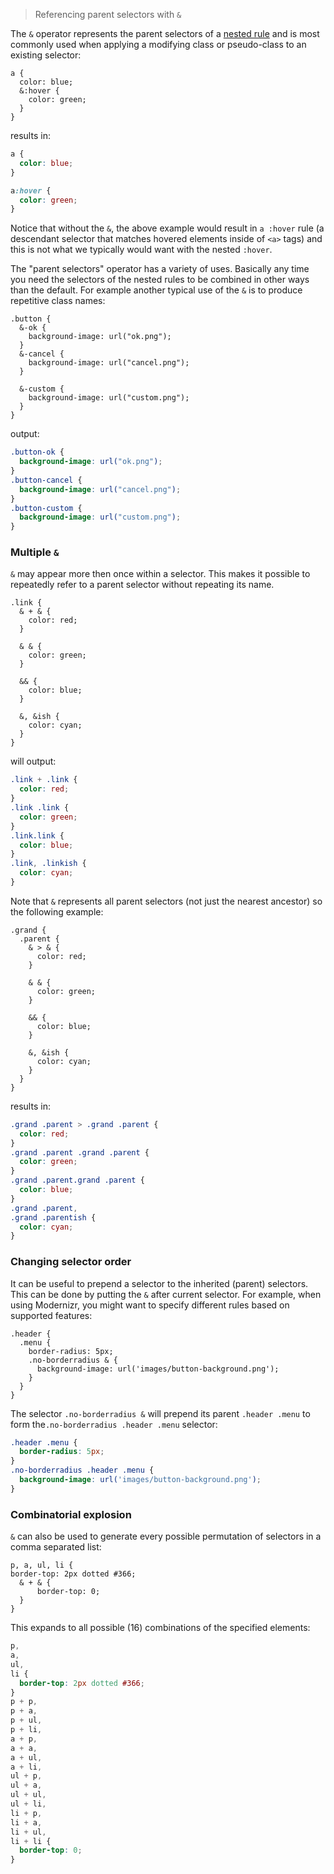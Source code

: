 > Referencing parent selectors with `&`

The `&` operator represents the parent selectors of a [nested rule](#features-overview-feature-nested-rules) and is most commonly used when applying a modifying class or pseudo-class to an existing selector:

```less
a {
  color: blue;
  &:hover {
    color: green;
  }
}
```

results in:

```css
a {
  color: blue;
}

a:hover {
  color: green;
}
```

Notice that without the `&`, the above example would result in `a :hover` rule (a descendant selector that matches hovered elements inside of `<a>` tags) and this is not what we typically would want with the nested `:hover`.

The "parent selectors" operator has a variety of uses. Basically any time you need the selectors of the nested rules to be combined in other ways than the default. For example another typical use of the `&` is to produce repetitive class names:

```less
.button {
  &-ok {
    background-image: url("ok.png");
  }
  &-cancel {
    background-image: url("cancel.png");
  }

  &-custom {
    background-image: url("custom.png");
  }
}
```

output:

```css
.button-ok {
  background-image: url("ok.png");
}
.button-cancel {
  background-image: url("cancel.png");
}
.button-custom {
  background-image: url("custom.png");
}
```

### Multiple `&`

`&` may appear more then once within a selector. This makes it possible to repeatedly refer to a parent selector without repeating its name.

```less
.link {
  & + & {
    color: red;
  }

  & & {
    color: green;
  }

  && {
    color: blue;
  }

  &, &ish {
    color: cyan;
  }
}
```

will output:

```css
.link + .link {
  color: red;
}
.link .link {
  color: green;
}
.link.link {
  color: blue;
}
.link, .linkish {
  color: cyan;
}
```


Note that `&` represents all parent selectors (not just the nearest ancestor) so the following example:

```less
.grand {
  .parent {
    & > & {
      color: red;
    }

    & & {
      color: green;
    }

    && {
      color: blue;
    }

    &, &ish {
      color: cyan;
    }
  }
}
```

results in:

```css
.grand .parent > .grand .parent {
  color: red;
}
.grand .parent .grand .parent {
  color: green;
}
.grand .parent.grand .parent {
  color: blue;
}
.grand .parent,
.grand .parentish {
  color: cyan;
}
```


### Changing selector order

It can be useful to prepend a selector to the inherited (parent) selectors.  This can be done by putting the `&` after current selector.
For example, when using Modernizr, you might want to specify different rules based on supported features:

```less
.header {
  .menu {
    border-radius: 5px;
    .no-borderradius & {
      background-image: url('images/button-background.png');
    }
  }
}
```

The selector `.no-borderradius &` will prepend its parent `.header .menu` to form the`.no-borderradius .header .menu` selector:

```css
.header .menu {
  border-radius: 5px;
}
.no-borderradius .header .menu {
  background-image: url('images/button-background.png');
}
```


### Combinatorial explosion

`&` can also be used to generate every possible permutation of selectors in a comma separated list:

```less
p, a, ul, li {
border-top: 2px dotted #366;
  & + & {
      border-top: 0;
  }
}
```

This expands to all possible (16) combinations of the specified elements:

```css
p,
a,
ul,
li {
  border-top: 2px dotted #366;
}
p + p,
p + a,
p + ul,
p + li,
a + p,
a + a,
a + ul,
a + li,
ul + p,
ul + a,
ul + ul,
ul + li,
li + p,
li + a,
li + ul,
li + li {
  border-top: 0;
}
```
